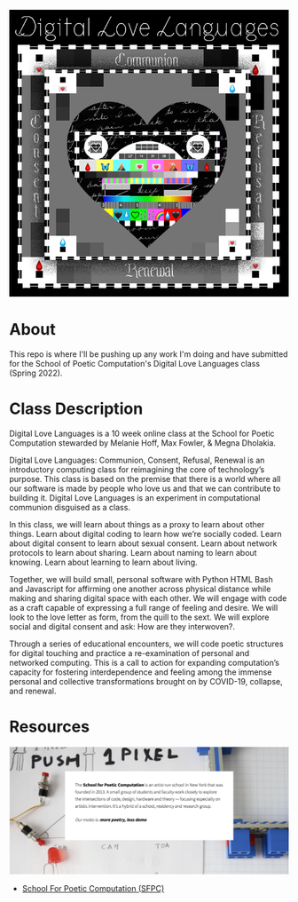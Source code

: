 ![<img src="/images/scrapism.png" width="100" height="100"/>](/images/dll2022.png)

# About
This repo is where I'll be pushing up any work I'm doing and have submitted for the School of Poetic Computation's Digital Love Languages class (Spring 2022).

# Class Description
Digital Love Languages is a 10 week online class at the School for Poetic Computation stewarded by Melanie Hoff, Max Fowler, & Megna Dholakia.

Digital Love Languages: Communion, Consent, Refusal, Renewal is an introductory computing class for reimagining the core of technology’s purpose. This class is based on the premise that there is a world where all our software is made by people who love us and that we can contribute to building it. Digital Love Languages is an experiment in computational communion disguised as a class.

In this class, we will learn about things as a proxy to learn about other things. Learn about digital coding to learn how we’re socially coded. Learn about digital consent to learn about sexual consent. Learn about network protocols to learn about sharing. Learn about naming to learn about knowing. Learn about learning to learn about living.

Together, we will build small, personal software with Python HTML Bash and Javascript for affirming one another across physical distance while making and sharing digital space with each other. We will engage with code as a craft capable of expressing a full range of feeling and desire. We will look to the love letter as form, from the quill to the sext. We will explore social and digital consent and ask: How are they interwoven?.

Through a series of educational encounters, we will code poetic structures for digital touching and practice a re-examination of personal and networked computing. This is a call to action for expanding computation’s capacity for fostering interdependence and feeling among the immense personal and collective transformations brought on by COVID-19, collapse, and renewal.

# Resources
![<img src="/images/sfpc.png" width="150" height="100"/>](/images/sfpc.png)
- [School For Poetic Computation (SFPC)](https://sfpc.io/)
